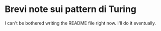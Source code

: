 # Brevi note sui pattern di Turing

I can't be bothered writing the README file right now. I'll do it eventually.